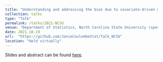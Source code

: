 ```yaml
---
title: "Understanding and addressing the bias due to covariate-driven monitoring times in longitudinal observational studies"
collection: talks
type: "Talk"
permalink: /talks/2021-NCSU
venue: "Department of Statistics, North Carolina State University (special Seminar)"
date: 2021-10-19
url:  "https://github.com/JanieCoulombeStat/Talk_NCSU"
location: "Held virtually"
---
```

 
Slides and abstract can be found <a href= "https://github.com/JanieCoulombeStat/Talk_NCSU" > here</a>.
